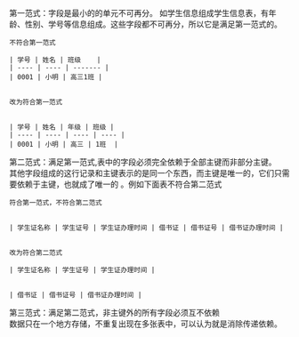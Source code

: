 第一范式：字段是最小的的单元不可再分。 
       如学生信息组成学生信息表，有年龄、性别、学号等信息组成。这些字段都不可再分，所以它是满足第一范式的。

    不符合第一范式

    | 学号 | 姓名 | 班级    |
    | ---- | ---- | ------- | 
    | 0001 | 小明 | 高三1班 | 


    改为符合第一范式


    | 学号 | 姓名 | 年级 | 班级 |
    | ---- | ---- | ---- | ---- |
    | 0001 | 小明 | 高三 | 1班  |



第二范式：满足第一范式,表中的字段必须完全依赖于全部主键而非部分主键。  
     其他字段组成的这行记录和主键表示的是同一个东西，而主键是唯一的，它们只需要依赖于主键，也就成了唯一的 。例如下面表不符合第二范式

    符合第一范式，不符合第二范式


    | 学生证名称 | 学生证号 | 学生证办理时间 | 借书证 | 借书证号 | 借书证办理时间 |


    改为符合第二范式

    | 学生证名称 | 学生证号 | 学生证办理时间 |


    | 借书证 | 借书证号 | 借书证办理时间 |


第三范式：满足第二范式，非主键外的所有字段必须互不依赖   
   数据只在一个地方存储，不重复出现在多张表中，可以认为就是消除传递依赖。 
